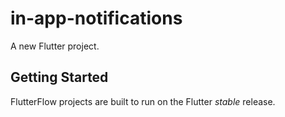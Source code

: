 # in-app-notifications

A new Flutter project.

## Getting Started

FlutterFlow projects are built to run on the Flutter _stable_ release.

